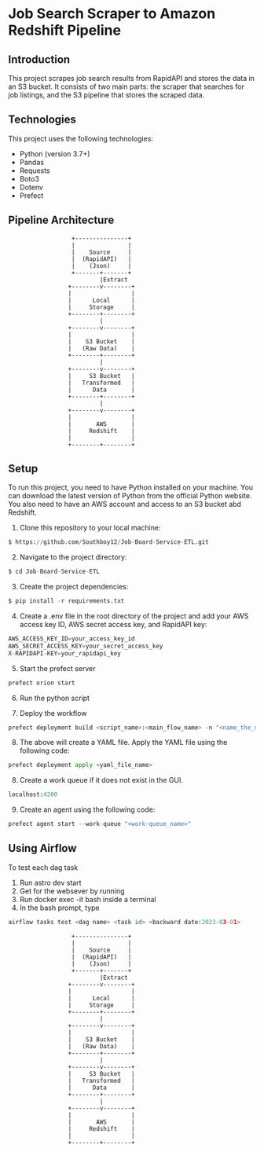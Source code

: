 # **Job Search Scraper to Amazon Redshift Pipeline**

## **Introduction**

<p>This project scrapes job search results from RapidAPI and stores the data in an S3 bucket. It consists of two main parts: the scraper that searches for job listings, and the S3 pipeline that stores the scraped data.</p>

## **Technologies**

<p>This project uses the following technologies:</p>

* Python (version 3.7+)
* Pandas
* Requests
* Boto3
* Dotenv
* Prefect


## **Pipeline Architecture**


                      +---------------+
                      |               |
                      |    Source     |
                      |  (RapidAPI)   |        
                      |    (Json)     |
                      +-------+-------+
                              |Extract
                     +--------v--------+
                     |                 |
                     |      Local      |
                     |     Storage     |
                     +--------+--------+
                              |
                     +--------v--------+
                     |                 |
                     |    S3 Bucket    |
                     |   (Raw Data)    |
                     +--------+--------+
                              |
                     +--------v--------+
                     |     S3 Bucket   |
                     |   Transformed   |    
                     |      Data       |
                     +--------+--------+
                              |
                     +--------v--------+
                     |                 |
                     |       AWS       |
                     |     Redshift    |
                     |                 |
                     +--------+--------+

## **Setup**
To run this project, you need to have Python installed on your machine. You can download the latest version of Python from the official Python website. You also need to have an AWS account and access to an S3 bucket abd Redshift.

1. Clone this repository to your local machine:

```python copyable
$ https://github.com/Southboy12/Job-Board-Service-ETL.git
```

2. Navigate to the project directory:

```python copyable
$ cd Job-Board-Service-ETL
```

3. Create the project dependencies:

```python copyable
$ pip install -r requirements.txt
```

4. Create a .env file in the root directory of the project and add your AWS access key ID, AWS secret access key, and RapidAPI key:

```python copyable
AWS_ACCESS_KEY_ID=your_access_key_id
AWS_SECRET_ACCESS_KEY=your_secret_access_key
X-RAPIDAPI-KEY=your_rapidapi_key
```
5. Start the prefect server

```python copyable
prefect orion start
```

6. Run the python script

7. Deploy the workflow
```python copyable
prefect deployment build <script_name>:<main_flow_name> -n "<name_the_deployment>"
```

8. The above will create a YAML file. Apply the YAML file using the following code:
```python copyable
prefect deployment apply <yaml_file_name>
```

8. Create a work queue if it does not exist in the GUI.
```python copyable
localhost:4200
```
9. Create an agent using the following code:
```python copyable
prefect agent start --work-queue "<work-queue_name>"
```

## **Using Airflow**

To test each dag task
1. Run astro dev start
2. Get <container id> for the websever by running <docker ps>
2. Run docker exec -it <container id> bash inside a terminal
3. In the bash prompt, type 
```python copyable
airflow tasks test <dag name> <task id> <backward date:2023-03-01>
```

                      +---------------+
                      |               |
                      |    Source     |
                      |  (RapidAPI)   |        
                      |    (Json)     |
                      +-------+-------+
                              |Extract
                     +--------v--------+
                     |                 |
                     |      Local      |
                     |     Storage     |
                     +--------+--------+
                              |
                     +--------v--------+
                     |                 |
                     |    S3 Bucket    |
                     |   (Raw Data)    |
                     +--------+--------+
                              |
                     +--------v--------+
                     |     S3 Bucket   |
                     |   Transformed   |    
                     |      Data       |
                     +--------+--------+
                              |
                     +--------v--------+
                     |                 |
                     |       AWS       |
                     |     Redshift    |
                     |                 |
                     +--------+--------+
                              

